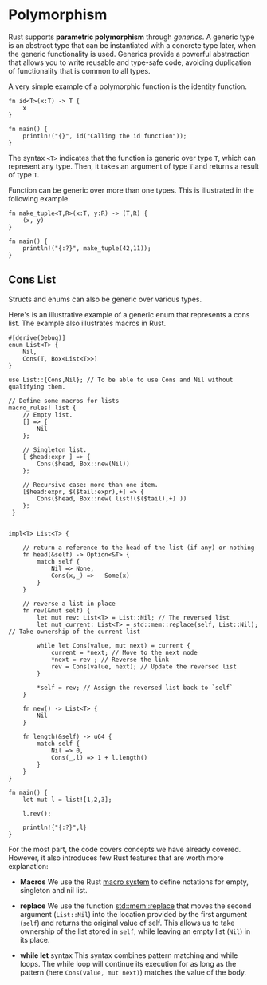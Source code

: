 # Polymorphism

Rust supports **parametric polymorphism** through _generics_. A generic type is
an abstract type that can be instantiated with a concrete type later, when the
generic functionality is used. Generics provide a powerful abstraction that
allows you to write reusable and type-safe code, avoiding duplication of
functionality that is common to all types.

A very simple example of a polymorphic function is the identity function.

```rust,editable
fn id<T>(x:T) -> T {
    x
}

fn main() {
    println!("{}", id("Calling the id function"));
}
```

The syntax `<T>` indicates that the function is generic over type `T`, which can
represent any type. Then, it takes an argument of type `T` and returns a result
of type `T`.

Function can be generic over more than one types. This is illustrated in the
following example.

```rust,editable
fn make_tuple<T,R>(x:T, y:R) -> (T,R) {
    (x, y)
}

fn main() {
    println!("{:?}", make_tuple(42,11));
}
```

## Cons List

Structs and enums can also be generic over various types.

Here's is an illustrative example of a generic enum that represents a cons list.
The example also illustrates macros in Rust.

```rust, editable
#[derive(Debug)]
enum List<T> {
    Nil,
    Cons(T, Box<List<T>>)
}

use List::{Cons,Nil}; // To be able to use Cons and Nil without qualifying them.

// Define some macros for lists
macro_rules! list {
    // Empty list.
    [] => {
        Nil
    };

    // Singleton list.
    [ $head:expr ] => {
        Cons($head, Box::new(Nil))
    };

    // Recursive case: more than one item.
    [$head:expr, $($tail:expr),+] => {
        Cons($head, Box::new( list!($($tail),+) ))
    };
 }


impl<T> List<T> {

    // return a reference to the head of the list (if any) or nothing
    fn head(&self) -> Option<&T> {
        match self {
            Nil => None,
            Cons(x,_) =>   Some(x)
        }
    }

    // reverse a list in place
    fn rev(&mut self) {
        let mut rev: List<T> = List::Nil; // The reversed list
        let mut current: List<T> = std::mem::replace(self, List::Nil); // Take ownership of the current list

        while let Cons(value, mut next) = current {
            current = *next; // Move to the next node
            *next = rev ; // Reverse the link
            rev = Cons(value, next); // Update the reversed list
        }

        *self = rev; // Assign the reversed list back to `self`
    }

    fn new() -> List<T> {
        Nil
    }

    fn length(&self) -> u64 {
        match self {
            Nil => 0,
            Cons(_,l) => 1 + l.length()
        }
    }
}

fn main() {
    let mut l = list![1,2,3];

    l.rev();

    println!{"{:?}",l}
}
```

For the most part, the code covers concepts we have already covered. However, it
also introduces few Rust features that are worth more explanation:

- **Macros**
  We use the Rust [macro
  system](https://doc.rust-lang.org/reference/macros.html) to define notations
  for empty, singleton and nil list.


- **replace**
  We use the function
  [std::mem::replace](https://doc.rust-lang.org/std/mem/fn.replace.html) that
  moves the second argument (`List::Nil`) into the location provided by the
  first argument (`self`) and returns the original value of self. This allows us
  to take ownership of the list stored in `self`, while leaving an empty list
  (`Nil`) in its place.

- **while let** syntax
  This syntax combines pattern matching and while loops. The while loop will
  continue its execution for as long as the pattern (here `Cons(value, mut
  next)`) matches the value of the body.
